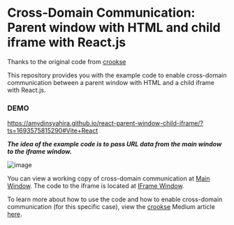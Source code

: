 # Cross-Domain Communication: Parent window with HTML and child iframe with React.js

Thanks to the original code from [crookse](https://github.com/crookse)

This repository provides you with the example code to enable cross-domain communication between a parent window with HTML and a child iframe with React.js.

### DEMO
https://amydinsyahira.github.io/react-parent-window-child-iframe/?ts=1693575815290#Vite+React

***The idea of the example code is to pass URL data from the main window to the iframe window.***

![image](https://github.com/amydinsyahira/react-parent-window-child-iframe/assets/22849649/c8d5e0ec-02a5-42a7-9b0b-989cb10f1254)

You can view a working copy of cross-domain communication at [Main Window](https://github.com/amydinsyahira/react-parent-window-child-iframe/tree/main/docs). The code to the iframe is located at [IFrame Window](https://github.com/amydinsyahira/react-parent-window-child-iframe/tree/main/iframe).

To learn more about how to use the code and how to enable cross-domain communication (for this specific case), view the [crookse](https://github.com/crookse) Medium article [here](https://medium.com/@crookse/cross-domain-communication-parent-window-and-child-iframe-aaf90fcb3e26).
